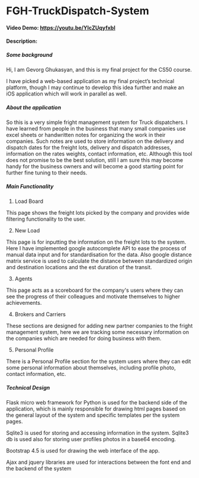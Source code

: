 # FGH-TruckDispatch-System
#### Video Demo:  https://youtu.be/YIcZUqyfxbI
#### Description:

##### Some background

Hi, I am Gevorg Ghukasyan, and this is my final project for the CS50 course. 

I have picked a web-based application as my final project’s technical platform, though I may continue to develop this idea further and make an iOS application which will work in parallel as well.


##### About the application

So this is a very simple fright management system for Truck dispatchers. I have learned from people in the business that many small companies use excel sheets or handwritten notes for organizing the work in their companies. Such notes are used to store information on the delivery and dispatch dates for the freight lots, delivery and dispatch addresses, information on the rates weights, contact information, etc. Although this tool does not promise to be the best solution, still I am sure this may become handy for the business owners and will become a good starting point for further fine tuning to their needs.

##### Main Functionality

1. Load Board

This page shows the freight lots picked by the company and provides wide filtering functionality to the user.

2. New Load

This page is for inputting the information on the freight lots to the system.
Here I have implemented google autocomplete API to ease the process of manual data input and for standardisation for the data. Also google distance matrix service is used to calculate the distance between standardized origin and destination locations and the est duration of the transit.

3. Agents

This page acts as a scoreboard for the company's users where they can see the progress of their colleagues and motivate themselves to higher achievements.

4. Brokers and Carriers 

These sections are designed for adding new partner companies to the fright management system, here we are tracking some necessary information on the companies which are needed for doing business with them.

5. Personal Profile

There is a Personal Profile section for the system users where they can edit some personal information about themselves, including profile photo, contact information, etc.



##### Technical Design

Flask micro web framework for Python is used for the backend side of the application, which is mainly responsible for drawing html pages based on the general layout of the system and specific templates per the system pages.

Sqlite3 is used for storing and accessing information in the system. Sqlite3 db is used also for storing user profiles photos in a base64 encoding. 

Bootstrap 4.5 is used for drawing the web interface of the app.

Ajax and jquery libraries are used for interactions between the font end and the backend of the system 
